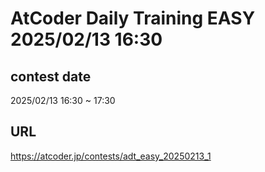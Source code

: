 # AtCoder Daily Training EASY 2025/02/13 16:30

## contest date 
2025/02/13 16:30 ~ 17:30

## URL
https://atcoder.jp/contests/adt_easy_20250213_1
